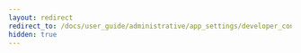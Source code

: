 ```yaml
---
layout: redirect
redirect_to: /docs/user_guide/administrative/app_settings/developer_console
hidden: true
---
```

